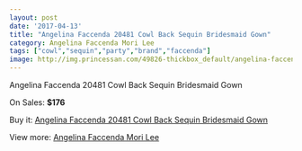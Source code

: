 ```yaml
---
layout: post
date: '2017-04-13'
title: "Angelina Faccenda 20481 Cowl Back Sequin Bridesmaid Gown"
category: Angelina Faccenda Mori Lee
tags: ["cowl","sequin","party","brand","faccenda"]
image: http://img.princessan.com/49826-thickbox_default/angelina-faccenda-20481-cowl-back-sequin-bridesmaid-gown.jpg
---
```

Angelina Faccenda 20481 Cowl Back Sequin Bridesmaid Gown

On Sales: **$176**
<a href="https://www.princessan.com/en/angelina-faccenda-mori-lee/22470-angelina-faccenda-20481-cowl-back-sequin-bridesmaid-gown.html"><amp-img layout="responsive" width="600" height="600" src="//img.princessan.com/49826-thickbox_default/angelina-faccenda-20481-cowl-back-sequin-bridesmaid-gown.jpg" alt="Angelina Faccenda 20481 Cowl Back Sequin Bridesmaid Gown 0" /></a>
<a href="https://www.princessan.com/en/angelina-faccenda-mori-lee/22470-angelina-faccenda-20481-cowl-back-sequin-bridesmaid-gown.html"><amp-img layout="responsive" width="600" height="600" src="//img.princessan.com/49829-thickbox_default/angelina-faccenda-20481-cowl-back-sequin-bridesmaid-gown.jpg" alt="Angelina Faccenda 20481 Cowl Back Sequin Bridesmaid Gown 1" /></a>
<a href="https://www.princessan.com/en/angelina-faccenda-mori-lee/22470-angelina-faccenda-20481-cowl-back-sequin-bridesmaid-gown.html"><amp-img layout="responsive" width="600" height="600" src="//img.princessan.com/49828-thickbox_default/angelina-faccenda-20481-cowl-back-sequin-bridesmaid-gown.jpg" alt="Angelina Faccenda 20481 Cowl Back Sequin Bridesmaid Gown 2" /></a>
<a href="https://www.princessan.com/en/angelina-faccenda-mori-lee/22470-angelina-faccenda-20481-cowl-back-sequin-bridesmaid-gown.html"><amp-img layout="responsive" width="600" height="600" src="//img.princessan.com/49827-thickbox_default/angelina-faccenda-20481-cowl-back-sequin-bridesmaid-gown.jpg" alt="Angelina Faccenda 20481 Cowl Back Sequin Bridesmaid Gown 3" /></a>

Buy it: [Angelina Faccenda 20481 Cowl Back Sequin Bridesmaid Gown](https://www.princessan.com/en/angelina-faccenda-mori-lee/22470-angelina-faccenda-20481-cowl-back-sequin-bridesmaid-gown.html "Angelina Faccenda 20481 Cowl Back Sequin Bridesmaid Gown")

View more: [Angelina Faccenda Mori Lee](https://www.princessan.com/en/190-angelina-faccenda-mori-lee "Angelina Faccenda Mori Lee")